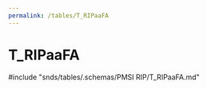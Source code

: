 ```yaml
---
permalink: /tables/T_RIPaaFA
---
```

# T\_RIPaaFA
<!-- SPDX-License-Identifier: MPL-2.0 -->

<!-- ATTENTION : Ne pas supprimer ou modifier la ligne ci-dessous -->
#include "snds/tables/.schemas/PMSI RIP/T_RIPaaFA.md"
<!-- ATTENTION : Ne pas supprimer ou modifier la ligne ci-dessus -->
